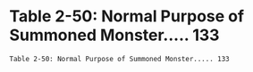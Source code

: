 # Table 2-50: Normal Purpose of Summoned Monster..... 133

```
Table 2-50: Normal Purpose of Summoned Monster..... 133
```
